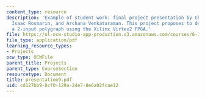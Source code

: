 ```yaml
---
content_type: resource
description: 'Example of student work: final project presentation by Chris Buenrostro,
  Isaac Rosmarin, and Archana Venkataraman. This project proposes to design and implement
  a 2-input polygraph using the Xilinx Virtex2 FPGA.'
file: https://ol-ocw-studio-app-production.s3.amazonaws.com/courses/6-111-introductory-digital-systems-laboratory-spring-2006/cd127bb98cf0129a24e78e6a02fcae12_presentation9.pdf
file_type: application/pdf
learning_resource_types:
- Projects
ocw_type: OCWFile
parent_title: Projects
parent_type: CourseSection
resourcetype: Document
title: presentation9.pdf
uid: cd127bb9-8cf0-129a-24e7-8e6a02fcae12
---
```

